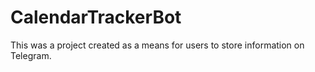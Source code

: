 # CalendarTrackerBot
This was a project created as a means for users to store information on Telegram.
